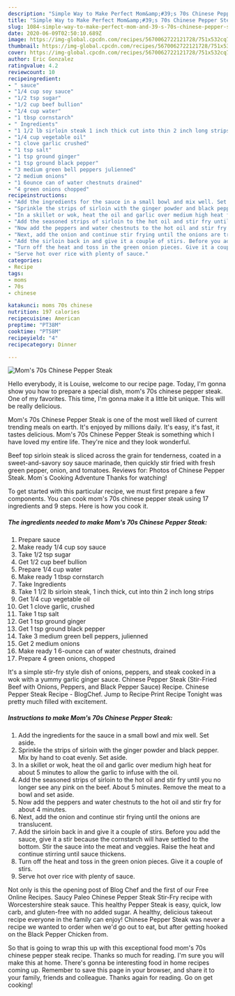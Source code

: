 ```yaml
---
description: "Simple Way to Make Perfect Mom&amp;#39;s 70s Chinese Pepper Steak"
title: "Simple Way to Make Perfect Mom&amp;#39;s 70s Chinese Pepper Steak"
slug: 1084-simple-way-to-make-perfect-mom-and-39-s-70s-chinese-pepper-steak
date: 2020-06-09T02:50:10.689Z
image: https://img-global.cpcdn.com/recipes/5670062722121728/751x532cq70/moms-70s-chinese-pepper-steak-recipe-main-photo.jpg
thumbnail: https://img-global.cpcdn.com/recipes/5670062722121728/751x532cq70/moms-70s-chinese-pepper-steak-recipe-main-photo.jpg
cover: https://img-global.cpcdn.com/recipes/5670062722121728/751x532cq70/moms-70s-chinese-pepper-steak-recipe-main-photo.jpg
author: Eric Gonzalez
ratingvalue: 4.2
reviewcount: 10
recipeingredient:
- " sauce"
- "1/4 cup soy sauce"
- "1/2 tsp sugar"
- "1/2 cup beef bullion"
- "1/4 cup water"
- "1 tbsp cornstarch"
- " Ingredients"
- "1 1/2 lb sirloin steak 1 inch thick cut into thin 2 inch long strips"
- "1/4 cup vegetable oil"
- "1 clove garlic crushed"
- "1 tsp salt"
- "1 tsp ground ginger"
- "1 tsp ground black pepper"
- "3 medium green bell peppers julienned"
- "2 medium onions"
- "1 6ounce can of water chestnuts drained"
- "4 green onions chopped"
recipeinstructions:
- "Add the ingredients for the sauce in a small bowl and mix well. Set aside."
- "Sprinkle the strips of sirloin with the ginger powder and black pepper. Mix by hand to coat evenly. Set aside."
- "In a skillet or wok, heat the oil and garlic over medium high heat for about 5 minutes to allow the garlic to infuse with the oil."
- "Add the seasoned strips of sirloin to the hot oil and stir fry until you no longer see any pink on the beef. About 5 minutes. Remove the meat to a bowl and set aside."
- "Now add the peppers and water chestnuts to the hot oil and stir fry for about 4 minutes."
- "Next, add the onion and continue stir frying until the onions are translucent."
- "Add the sirloin back in and give it a couple of stirs. Before you add the sauce, give it a stir because the cornstarch will have settled to the bottom. Stir the sauce into the meat and veggies. Raise the heat and continue stirring until sauce thickens."
- "Turn off the heat and toss in the green onion pieces. Give it a couple of stirs."
- "Serve hot over rice with plenty of sauce."
categories:
- Recipe
tags:
- moms
- 70s
- chinese

katakunci: moms 70s chinese 
nutrition: 197 calories
recipecuisine: American
preptime: "PT38M"
cooktime: "PT58M"
recipeyield: "4"
recipecategory: Dinner

---
```



![Mom&#39;s 70s Chinese Pepper Steak](https://img-global.cpcdn.com/recipes/5670062722121728/751x532cq70/moms-70s-chinese-pepper-steak-recipe-main-photo.jpg)

Hello everybody, it is Louise, welcome to our recipe page. Today, I'm gonna show you how to prepare a special dish, mom&#39;s 70s chinese pepper steak. One of my favorites. This time, I'm gonna make it a little bit unique. This will be really delicious.

Mom&#39;s 70s Chinese Pepper Steak is one of the most well liked of current trending meals on earth. It's enjoyed by millions daily. It's easy, it's fast, it tastes delicious. Mom&#39;s 70s Chinese Pepper Steak is something which I have loved my entire life. They're nice and they look wonderful.

Beef top sirloin steak is sliced across the grain for tenderness, coated in a sweet-and-savory soy sauce marinade, then quickly stir fried with fresh green pepper, onion, and tomatoes. Reviews for: Photos of Chinese Pepper Steak. Mom`s Cooking Adventure Thanks for watching!


To get started with this particular recipe, we must first prepare a few components. You can cook mom&#39;s 70s chinese pepper steak using 17 ingredients and 9 steps. Here is how you cook it.

<!--inarticleads1-->

##### The ingredients needed to make Mom&#39;s 70s Chinese Pepper Steak:

1. Prepare  sauce
1. Make ready 1/4 cup soy sauce
1. Take 1/2 tsp sugar
1. Get 1/2 cup beef bullion
1. Prepare 1/4 cup water
1. Make ready 1 tbsp cornstarch
1. Take  Ingredients
1. Take 1 1/2 lb sirloin steak, 1 inch thick, cut into thin 2 inch long strips
1. Get 1/4 cup vegetable oil
1. Get 1 clove garlic, crushed
1. Take 1 tsp salt
1. Get 1 tsp ground ginger
1. Get 1 tsp ground black pepper
1. Take 3 medium green bell peppers, julienned
1. Get 2 medium onions
1. Make ready 1 6-ounce can of water chestnuts, drained
1. Prepare 4 green onions, chopped


It&#39;s a simple stir-fry style dish of onions, peppers, and steak cooked in a wok with a yummy garlic ginger sauce. Chinese Pepper Steak (Stir-Fried Beef with Onions, Peppers, and Black Pepper Sauce) Recipe. Chinese Pepper Steak Recipe - BlogChef. Jump to Recipe·Print Recipe Tonight was pretty much filled with excitement. 

<!--inarticleads2-->

##### Instructions to make Mom&#39;s 70s Chinese Pepper Steak:

1. Add the ingredients for the sauce in a small bowl and mix well. Set aside.
1. Sprinkle the strips of sirloin with the ginger powder and black pepper. Mix by hand to coat evenly. Set aside.
1. In a skillet or wok, heat the oil and garlic over medium high heat for about 5 minutes to allow the garlic to infuse with the oil.
1. Add the seasoned strips of sirloin to the hot oil and stir fry until you no longer see any pink on the beef. About 5 minutes. Remove the meat to a bowl and set aside.
1. Now add the peppers and water chestnuts to the hot oil and stir fry for about 4 minutes.
1. Next, add the onion and continue stir frying until the onions are translucent.
1. Add the sirloin back in and give it a couple of stirs. Before you add the sauce, give it a stir because the cornstarch will have settled to the bottom. Stir the sauce into the meat and veggies. Raise the heat and continue stirring until sauce thickens.
1. Turn off the heat and toss in the green onion pieces. Give it a couple of stirs.
1. Serve hot over rice with plenty of sauce.


Not only is this the opening post of Blog Chef and the first of our Free Online Recipes. Saucy Paleo Chinese Pepper Steak Stir-Fry recipe with Worcestershire steak sauce. This healthy Pepper Steak is easy, quick, low carb, and gluten-free with no added sugar. A healthy, delicious takeout recipe everyone in the family can enjoy! Chinese Pepper Steak was never a recipe we wanted to order when we&#39;d go out to eat, but after getting hooked on the Black Pepper Chicken from. 

So that is going to wrap this up with this exceptional food mom&#39;s 70s chinese pepper steak recipe. Thanks so much for reading. I'm sure you will make this at home. There's gonna be interesting food in home recipes coming up. Remember to save this page in your browser, and share it to your family, friends and colleague. Thanks again for reading. Go on get cooking!
